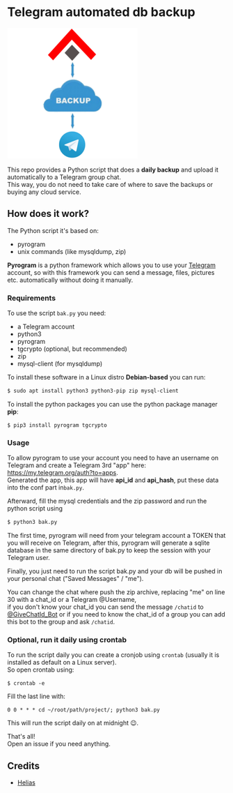 # Telegram automated db backup

![Telegram automated db backup](icon.png)

This repo provides a Python script that does a **daily backup** and upload it automatically to a Telegram group chat.  
This way, you do not need to take care of where to save the backups or buying any cloud service.  


## How does it work?

The Python script it's based on:
- pyrogram
- unix commands (like mysqldump, zip)

**Pyrogram** is a python framework which allows you to use your [Telegram](https://telegram.org) account, so with this framework you can send a message, files, pictures etc. automatically without doing it manually.


### Requirements

To use the script `bak.py` you need:
- a Telegram account
- python3
- pyrogram
- tgcrypto (optional, but recommended)
- zip
- mysql-client (for mysqldump)

To install these software in a Linux distro **Debian-based** you can run:
```bash
$ sudo apt install python3 python3-pip zip mysql-client
```

To install the python packages you can use the python package manager **pip**:
```
$ pip3 install pyrogram tgcrypto
```

### Usage

To allow pyrogram to use your account you need to have an username on Telegram and create a Telegram 3rd "app" here: https://my.telegram.org/auth?to=apps.  
Generated the app, this app will have **api_id** and **api_hash**, put these data into the conf part in`bak.py`.

Afterward, fill the mysql credentials and the zip password and run the python script using
```bash
$ python3 bak.py
```

The first time, pyrogram will need from your telegram account a TOKEN that you will receive on Telegram, after this, pyrogram will generate a sqlite database in the same directory of bak.py to keep the session with your Telegram user.

Finally, you just need to run the script bak.py and your db will be pushed in your personal chat ("Saved Messages" / "me").  
    
You can change the chat where push the zip archive, replacing "me" on line 30 with a chat_id or a Telegram @Username,  
if you don't know your chat_id you can send the message `/chatid` to [@GiveChatId_Bot](https://t.me/GiveChatId_Bot) or if you need to know the chat_id of a group you can add this bot to the group and ask `/chatid`.

### Optional, run it daily using crontab

To run the script daily you can create a cronjob using `crontab` (usually it is installed as default on a Linux server).  
So open crontab using:
```
$ crontab -e
```

Fill the last line with:
```
0 0 * * * cd ~/root/path/project/; python3 bak.py
```

This will run the script daily on at midnight 😉.

That's all!  
Open an issue if you need anything.  


## Credits
- [Helias](https://github.com/Helias)
